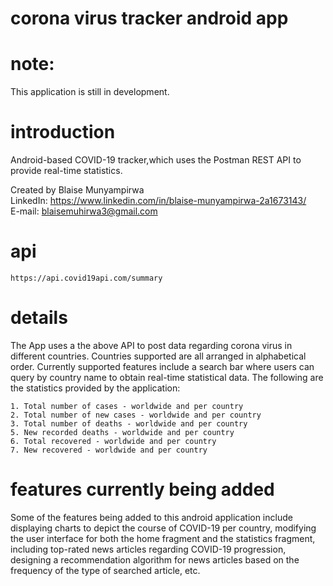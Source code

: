 # corona virus tracker android app
# note: 
This application is still in development.

# introduction
Android-based COVID-19 tracker,which uses the Postman REST API to provide real-time statistics. 

Created by Blaise Munyampirwa \
LinkedIn: https://www.linkedin.com/in/blaise-munyampirwa-2a1673143/  \
E-mail: blaisemuhirwa3@gmail.com 
# api
    https://api.covid19api.com/summary
# details
The App uses a the above API to post data regarding corona virus in different countries. Countries supported are all arranged in
alphabetical order. Currently supported features include a search bar where users can query by country name to obtain real-time
statistical data. The following are the statistics provided by the application:
    
    1. Total number of cases - worldwide and per country
    2. Total number of new cases - worldwide and per country
    3. Total number of deaths - worldwide and per country
    5. New recorded deaths - worldwide and per country
    6. Total recovered - worldwide and per country
    7. New recovered - worldwide and per country
    
 
 # features currently being added
 Some of the features being added to this android application include displaying charts to depict the course of COVID-19 per country, modifying the user interface for both the home fragment and the statistics fragment, including top-rated news articles regarding COVID-19 progression, designing a recommendation algorithm for news articles based on the frequency of the type of searched article, etc. 
